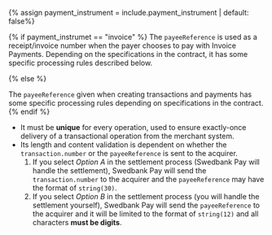{% assign payment_instrument = include.payment_instrument | default: false%}

{% if payment_instrumet == "invoice" %}
The `payeeReference` is used as a receipt/invoice number when the payer chooses
to pay with Invoice Payments. Depending on the specifications in the contract,
it has some specific processing rules described below.

{% else %}

The `payeeReference` given when creating transactions and payments has some
specific processing rules depending on specifications in the contract.
{% endif %}

* It must be **unique** for every operation, used to ensure exactly-once
  delivery of a transactional operation from the merchant system.
* Its length and content validation is dependent on whether the
  `transaction.number` or the `payeeReference` is sent to the acquirer.
  1. If you select *Option A* in the settlement process (Swedbank Pay will
     handle the settlement), Swedbank Pay will send the `transaction.number` to
     the acquirer and the `payeeReference` may have the format of `string(30)`.
  2. If you select *Option B* in the settlement process (you will handle the
     settlement yourself), Swedbank Pay will send the `payeeReference` to the
     acquirer and it will be limited to the format of `string(12)` and all
     characters **must be digits**.
